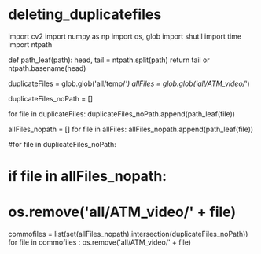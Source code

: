# deleting_duplicatefiles






import cv2
import numpy as np
import os, glob
import shutil
import time
import ntpath


def path_leaf(path):
    head, tail = ntpath.split(path)
    return tail or ntpath.basename(head)

duplicateFiles = glob.glob('all/temp/*')
allFiles = glob.glob('all/ATM_video/*')

duplicateFiles_noPath = []

for file in duplicateFiles:
    duplicateFiles_noPath.append(path_leaf(file))
    
allFiles_nopath = []
for file in allFiles:
    allFiles_nopath.append(path_leaf(file))
    
#for file in duplicateFiles_noPath:  
#    if file in allFiles_nopath:
#        os.remove('all/ATM_video/' + file)
        
commofiles = list(set(allFiles_nopath).intersection(duplicateFiles_noPath))   
for file in commofiles :
    os.remove('all/ATM_video/' + file)
